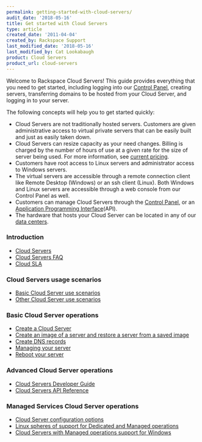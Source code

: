 ```yaml
---
permalink: getting-started-with-cloud-servers/
audit_date: '2018-05-16'
title: Get started with Cloud Servers
type: article
created_date: '2011-04-04'
created_by: Rackspace Support
last_modified_date: '2018-05-16'
last_modified_by: Cat Lookabaugh
product: Cloud Servers
product_url: cloud-servers
---
```


Welcome to Rackspace Cloud Servers!  This guide provides
everything that you need to get started, including logging into our
[Control Panel](https://login.rackspace.com), creating servers, transferring
domains to be hosted from your Cloud Server, and logging in to your
server.

The following concepts will help you to get started quickly:

-   Cloud Servers are not traditionally hosted servers. Customers
    are given administrative access to virtual private servers that can be
    easily built and just as easily taken down.
-   Cloud Servers can resize capacity as your need changes. Billing is
    charged by the number of hours of use at a given rate for the size of
    server being used. For more information, see
    [current pricing](https://www.rackspace.com/cloud/cloud_hosting_products/servers/pricing/).
-   Customers have root access to Linux servers and administrator
    access to Windows servers.
-   The virtual servers are accessible through a remote connection
    client like Remote Desktop (Windows) or an ssh client (Linux). Both
    Windows and Linux servers are accessible through a web console
    from our Control Panel as well.
-   Customers can manage Cloud Servers through the [Control Panel](https://login.rackspace.com), or an
    [Application Programming Interface](https://docs.rackspace.com/docs/)(API).
-   The hardware that hosts your Cloud Server can be located in any of our
    [data centers](https://www.rackspace.com/en-us/about/datacenters).

### Introduction

-   [Cloud Servers](/support/how-to/cloud-servers)
-   [Cloud Servers FAQ](/support/how-to/cloud-servers-faq)
-   [Cloud SLA](https://www.rackspace.com/information/legal/cloud/sla)

### Cloud Servers usage scenarios

-   [Basic Cloud Server use scenarios](/support/how-to/basic-cloud-server-use-scenarios)
-   [Other Cloud Server use scenarios](/support/how-to/other-cloud-server-use-scenarios)

### Basic Cloud Server operations

-   [Create a Cloud Server](/support/how-to/create-a-cloud-server)
-   [Create an image of a server and restore a server from a saved image](/support/how-to/create-an-image-of-a-server-and-restore-a-server-from-a-saved-image)
-   [Create DNS records](/support/how-to/creating-dns-records-with-cloud-dns)
-   [Managing your server](/support/how-to/managing-your-server-resizing-standard-and-general-purpose-servers)
-   [Reboot your server](/support/how-to/reboot-your-server)

### Advanced Cloud Server operations

-   [Cloud Servers Developer Guide](https://docs.rackspace.com/docs/cloud-servers/v2/developer-guide/)
-   [Cloud Servers API Reference](https://docs.rackspace.com/docs/cloud-servers/v2/developer-guide/#document-api-reference)

### Managed Services Cloud Server operations

-   [Cloud Server configuration options](/support/how-to/cloud-server-configuration-options)
-   [Linux spheres of support for Dedicated and Managed operations](/support/how-to/linux-spheres-of-support-for-dedicated-and-managed-ops)
-   [Cloud Servers with Managed operations support for Windows](/support/how-to/cloud-servers-with-managed-operations-support-for-windows)
